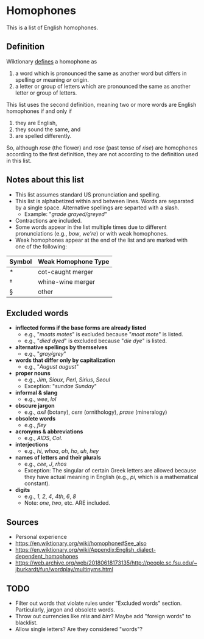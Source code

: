 # Homophones

This is a list of English homophones.

## Definition

Wiktionary [defines](https://en.wiktionary.org/wiki/homophone#Noun) a homophone as
1. a word which is pronounced the same as another word but differs in spelling *or* meaning *or* origin.
1. a letter or group of letters which are pronounced the same as another letter or group of letters.

This list uses the second definition, meaning two or more words are English homophones if and only if
1. they are English,
1. they sound the same, and
1. are spelled differently.

So, although *rose* (the flower) and *rose* (past tense of *rise*) are homophones according to the first definition, they are not according to the definition used in this list.

## Notes about this list
- This list assumes standard US pronunciation and spelling.
- This list is alphabetized within and between lines. Words are separated by a single space. Alternative spellings are separted with a slash.
  - Example: "*grade grayed/greyed*"
- Contractions are included.
- Some words appear in the list multiple times due to different pronunciations (e.g., *bow*, *we're*) or with weak homophones.
- Weak homophones appear at the end of the list and are marked with one of the following:

<div align="center">

|Symbol |Weak Homophone Type |
| --- | :------------------- |
|\*   | cot-caught merger    |
|†    | whine-wine merger    |
|§    | other                |

</div>

## Excluded words
- **inflected forms if the base forms are already listed**
  - e.g., "*moats motes*" is excluded because "*moat mote*" is listed.
  - e.g., "*died dyed*" is excluded because "*die dye*" is listed.
- **alternative spellings by themselves**
  - e.g., "*gray/grey*"
- **words that differ only by capitalization**
  - e.g., "*August august*"
- **proper nouns**
  - e.g., *Jim*, *Sioux*, *Perl*, *Sirius*, *Seoul*
  - Exception: "*sundae Sunday*"
- **informal & slang**
  - e.g., *wee*, *lol*
- **obscure jargon**
  - e.g., *axil* (botany), *cere* (ornithology), *prase* (mineralogy)
- **obsolete words**
  - e.g., *fley*
- **acronyms & abbreviations**
  - e.g., *AIDS*, *Col.*
- **interjections**
  - e.g., *hi*, *whoa*, *oh*, *ho*, *uh*, *hey*
- **names of letters and their plurals**
  - e.g., *cee*, *J*, *rhos*
  - Exception: The singular of certain Greek letters are allowed because they have actual meaning in English (e.g., *pi*, which is a mathematical constant).
- **digits**
  - e.g., *1*, *2*, *4*, *4th*, *6*, *8*
  - Note: *one*, *two*, etc. ARE included.

## Sources
- Personal experience
- https://en.wiktionary.org/wiki/homophone#See_also
- https://en.wiktionary.org/wiki/Appendix:English_dialect-dependent_homophones
- https://web.archive.org/web/20180618173135/http://people.sc.fsu.edu/~jburkardt/fun/wordplay/multinyms.html

## TODO
- Filter out words that violate rules under "Excluded words" section. Particularly, jargon and obsolete words.
- Throw out currencies like *réis* and *birr*? Maybe add "foreign words" to blacklist.
- Allow single letters? Are they considered "words"?